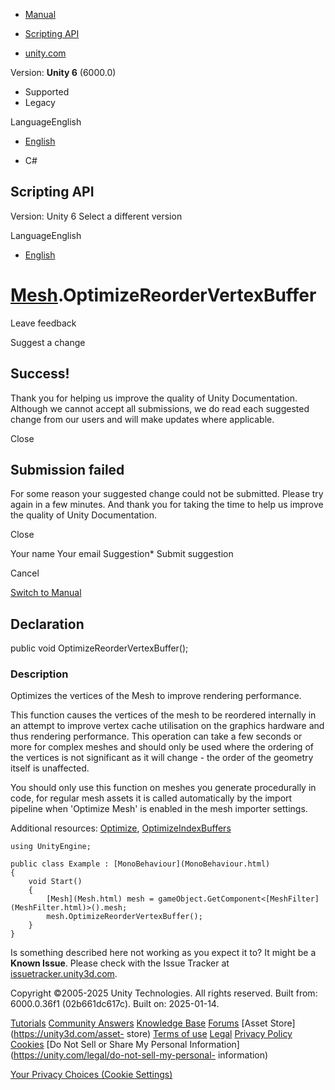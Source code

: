 [ ]()

  * [Manual](../Manual/index.html)
  * [Scripting API](../ScriptReference/index.html)

  * [unity.com](https://unity.com/)

Version: **Unity 6** (6000.0)

  * Supported
  * Legacy

LanguageEnglish

  * [English]()

  * C#

[ ](https://docs.unity3d.com)

## Scripting API

Version: Unity 6 Select a different version

LanguageEnglish

  * [English]()

#  [Mesh](Mesh.html).OptimizeReorderVertexBuffer

Leave feedback

Suggest a change

## Success!

Thank you for helping us improve the quality of Unity Documentation. Although
we cannot accept all submissions, we do read each suggested change from our
users and will make updates where applicable.

Close

## Submission failed

For some reason your suggested change could not be submitted. Please <a>try
again</a> in a few minutes. And thank you for taking the time to help us
improve the quality of Unity Documentation.

Close

Your name Your email Suggestion* Submit suggestion

Cancel

[Switch to Manual](../Manual/class-Mesh.html "Go to Mesh Component in the
Manual")

## Declaration

public void OptimizeReorderVertexBuffer();

### Description

Optimizes the vertices of the Mesh to improve rendering performance.

This function causes the vertices of the mesh to be reordered internally in an
attempt to improve vertex cache utilisation on the graphics hardware and thus
rendering performance. This operation can take a few seconds or more for
complex meshes and should only be used where the ordering of the vertices is
not significant as it will change - the order of the geometry itself is
unaffected.  
  
You should only use this function on meshes you generate procedurally in code,
for regular mesh assets it is called automatically by the import pipeline when
'Optimize Mesh' is enabled in the mesh importer settings.  
  
Additional resources: [Optimize](Mesh.Optimize.html),
[OptimizeIndexBuffers](Mesh.OptimizeIndexBuffers.html)

    
    
    using UnityEngine;  
      
    public class Example : [MonoBehaviour](MonoBehaviour.html)
    {
        void Start()
        {
            [Mesh](Mesh.html) mesh = gameObject.GetComponent<[MeshFilter](MeshFilter.html)>().mesh;
            mesh.OptimizeReorderVertexBuffer();
        }
    }
    

Is something described here not working as you expect it to? It might be a
**Known Issue**. Please check with the Issue Tracker at
[issuetracker.unity3d.com](https://issuetracker.unity3d.com).

Copyright ©2005-2025 Unity Technologies. All rights reserved. Built from:
6000.0.36f1 (02b661dc617c). Built on: 2025-01-14.

[Tutorials](https://unity3d.com/learn) [Community
Answers](https://answers.unity3d.com) [Knowledge
Base](https://support.unity3d.com/hc/en-us)
[Forums](https://forum.unity3d.com) [Asset Store](https://unity3d.com/asset-
store) [Terms of use](https://docs.unity3d.com/Manual/TermsOfUse.html)
[Legal](https://unity.com/legal) [Privacy
Policy](https://unity.com/legal/privacy-policy)
[Cookies](https://unity.com/legal/cookie-policy) [Do Not Sell or Share My
Personal Information](https://unity.com/legal/do-not-sell-my-personal-
information)

[Your Privacy Choices (Cookie Settings)](javascript:void\(0\);)

